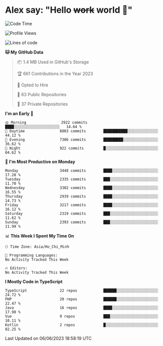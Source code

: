 # Alex say: "Hello ~~work~~ world 🐾"

<!--START_SECTION:waka-->
![Code Time](http://img.shields.io/badge/Code%20Time-839%20hrs%205%20mins-blue)

![Profile Views](http://img.shields.io/badge/Profile%20Views-2-blue)

![Lines of code](https://img.shields.io/badge/From%20Hello%20World%20I%27ve%20Written-41.0%20million%20lines%20of%20code-blue)

**🐱 My GitHub Data** 

> 📦 1.4 MB Used in GitHub's Storage 
 > 
> 🏆 661 Contributions in the Year 2023
 > 
> 💼 Opted to Hire
 > 
> 📜 63 Public Repositories 
 > 
> 🔑 37 Private Repositories 
 > 
**I'm an Early 🐤** 

```text
🌞 Morning                2922 commits        ████░░░░░░░░░░░░░░░░░░░░░   14.64 % 
🌆 Daytime                8803 commits        ███████████░░░░░░░░░░░░░░   44.12 % 
🌃 Evening                7306 commits        █████████░░░░░░░░░░░░░░░░   36.62 % 
🌙 Night                  922 commits         █░░░░░░░░░░░░░░░░░░░░░░░░   04.62 % 
```
📅 **I'm Most Productive on Monday** 

```text
Monday                   3448 commits        ████░░░░░░░░░░░░░░░░░░░░░   17.28 % 
Tuesday                  2335 commits        ███░░░░░░░░░░░░░░░░░░░░░░   11.70 % 
Wednesday                3302 commits        ████░░░░░░░░░░░░░░░░░░░░░   16.55 % 
Thursday                 2939 commits        ████░░░░░░░░░░░░░░░░░░░░░   14.73 % 
Friday                   3217 commits        ████░░░░░░░░░░░░░░░░░░░░░   16.12 % 
Saturday                 2319 commits        ███░░░░░░░░░░░░░░░░░░░░░░   11.62 % 
Sunday                   2393 commits        ███░░░░░░░░░░░░░░░░░░░░░░   11.99 % 
```


📊 **This Week I Spent My Time On** 

```text
🕑︎ Time Zone: Asia/Ho_Chi_Minh

💬 Programming Languages: 
No Activity Tracked This Week

🔥 Editors: 
No Activity Tracked This Week
```

**I Mostly Code in TypeScript** 

```text
TypeScript               22 repos            ██████░░░░░░░░░░░░░░░░░░░   24.72 % 
PHP                      20 repos            ██████░░░░░░░░░░░░░░░░░░░   22.47 % 
Java                     16 repos            ████░░░░░░░░░░░░░░░░░░░░░   17.98 % 
Vue                      9 repos             ███░░░░░░░░░░░░░░░░░░░░░░   10.11 % 
Kotlin                   2 repos             █░░░░░░░░░░░░░░░░░░░░░░░░   02.25 % 
```




 Last Updated on 06/06/2023 18:58:19 UTC
<!--END_SECTION:waka-->
